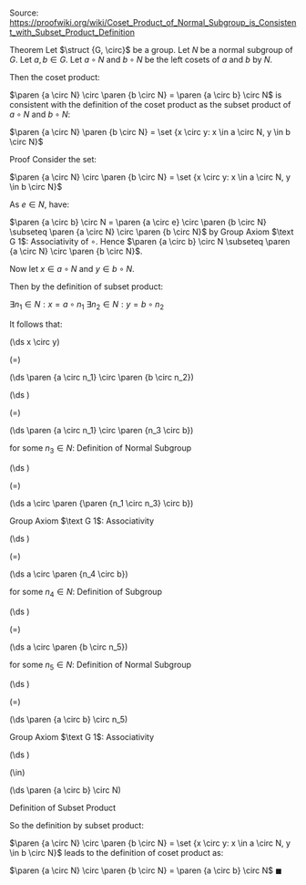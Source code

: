# 

Source: https://proofwiki.org/wiki/Coset_Product_of_Normal_Subgroup_is_Consistent_with_Subset_Product_Definition

Theorem
Let $\struct {G, \circ}$ be a group.
Let $N$ be a normal subgroup of $G$.
Let $a, b \in G$.
Let $a \circ N$ and $b \circ N$ be the left cosets of $a$ and $b$ by $N$.

Then the coset product:

$\paren {a \circ N} \circ \paren {b \circ N} = \paren {a \circ b} \circ N$
is consistent with the definition of the coset product as the subset product of $a \circ N$ and $b \circ  N$:

$\paren {a \circ N} \paren {b \circ N} = \set {x \circ y: x \in a \circ N, y \in b \circ N}$


Proof
Consider the set:

$\paren {a \circ N} \circ \paren {b \circ N} = \set {x \circ y: x \in a \circ N, y \in b \circ N}$

As $e \in N$, have:

$\paren {a \circ b} \circ N = \paren {a \circ e} \circ \paren {b \circ N} \subseteq \paren {a \circ N} \circ \paren {b \circ N}$
by Group Axiom $\text G 1$: Associativity of $\circ$.
Hence $\paren {a \circ b} \circ N \subseteq \paren {a \circ N} \circ \paren {b \circ N}$.

Now let $x \in a \circ N$ and $y \in b \circ N$.

Then by the definition of subset product:

$\exists n_1 \in N: x = a \circ n_1$
$\exists n_2 \in N: y = b \circ n_2$

It follows that:














\(\ds x \circ y\)

\(=\)







\(\ds \paren {a \circ n_1} \circ \paren {b \circ n_2}\)




















\(\ds \)

\(=\)







\(\ds \paren {a \circ n_1} \circ \paren {n_3 \circ b}\)





for some $n_3 \in N$: Definition of Normal Subgroup














\(\ds \)

\(=\)







\(\ds a \circ \paren {\paren {n_1 \circ n_3} \circ b}\)





Group Axiom $\text G 1$: Associativity














\(\ds \)

\(=\)







\(\ds a \circ \paren {n_4 \circ b}\)





for some $n_4 \in N$: Definition of Subgroup














\(\ds \)

\(=\)







\(\ds a \circ \paren {b \circ n_5}\)





for some $n_5 \in N$: Definition of Normal Subgroup














\(\ds \)

\(=\)







\(\ds \paren {a \circ b} \circ n_5\)





Group Axiom $\text G 1$: Associativity














\(\ds \)

\(\in\)







\(\ds \paren {a \circ b} \circ N\)





Definition of Subset Product




So the definition by subset product:

$\paren {a \circ N} \circ \paren {b \circ N} = \set {x \circ y: x \in a \circ N, y \in b \circ N}$
leads to the definition of coset product as:

$\paren {a \circ N} \circ \paren {b \circ N} = \paren {a \circ b} \circ N$
$\blacksquare$





